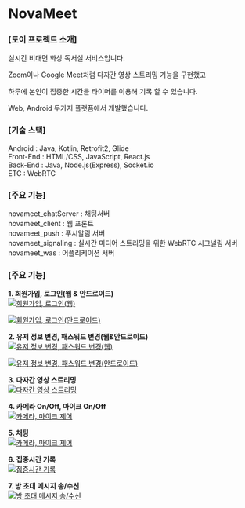 # NovaMeet


### **[토이 프로젝트 소개]**

실시간 비대면 화상 독서실 서비스입니다.

Zoom이나 Google Meet처럼 다자간 영상 스트리밍 기능을 구현했고

하루에 본인이 집중한 시간을 타이머를 이용해 기록 할 수 있습니다.

Web, Android 두가지 플랫폼에서 개발했습니다.

### **[기술 스택]**  
Android : Java, Kotlin, Retrofit2, Glide  
Front-End : HTML/CSS, JavaScript, React.js   
Back-End : Java, Node.js(Express), Socket.io  
ETC : WebRTC  

### **[주요 기능]**  
novameet_chatServer : 채팅서버  
novameet_client     : 웹 프론트  
novameet_push       : 푸시알림 서버  
novameet_signaling  : 실시간 미디어 스트리밍을 위한 WebRTC 시그널링 서버  
novameet_was        : 어플리케이션 서버  

### **[주요 기능]**

**1. 회원가입, 로그인(웹 & 안드로이드)**  
[![회원가입, 로그인(웹)](http://img.youtube.com/vi/4ELpOGCz1Vo/0.jpg)](https://youtu.be/4ELpOGCz1Vo) 

[![회원가입, 로그인(안드로이드)](http://img.youtube.com/vi/1Xbu9ucmQWE/0.jpg)](https://youtu.be/1Xbu9ucmQWE) 

**2. 유저 정보 변경, 패스워드 변경(웹&안드로이드)**  
[![유저 정보 변경, 패스워드 변경(웹)](http://img.youtube.com/vi/jFoGkT3P7ck/0.jpg)](https://youtu.be/jFoGkT3P7ck) 

[![유저 정보 변경, 패스워드 변경(안드로이드)](http://img.youtube.com/vi/bsIZI3yVArw/0.jpg)](https://youtu.be/bsIZI3yVArw) 

**3. 다자간 영상 스트리밍**  
[![다자간 영상 스트리밍](http://img.youtube.com/vi/YfoUkHDav3Q/0.jpg)](https://youtu.be/YfoUkHDav3Q) 

**4. 카메라 On/Off, 마이크 On/Off**  
[![카메라, 마이크 제어](http://img.youtube.com/vi/KLSz9K-k-5o/0.jpg)](https://youtu.be/KLSz9K-k-5o) 

**5. 채팅**  
[![카메라, 마이크 제어](http://img.youtube.com/vi/eHtKO6SME40/0.jpg)](https://youtu.be/eHtKO6SME40) 

**6. 집중시간 기록**  
[![집중시간 기록](http://img.youtube.com/vi/WnvJn4LJb8A/0.jpg)](https://youtu.be/WnvJn4LJb8A) 

**7. 방 초대 메시지 송/수신**  
[![방 초대 메시지 송/수신](http://img.youtube.com/vi/2pGRKfFII3I/0.jpg)](https://youtu.be/2pGRKfFII3I) 
